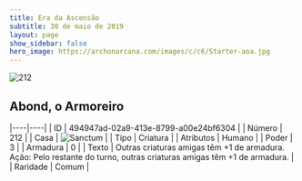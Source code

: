```yaml
---
title: Era da Ascensão
subtitle: 30 de maio de 2019
layout: page
show_sidebar: false
hero_image: https://archonarcana.com/images/c/c6/Starter-aoa.jpg
---
```


![212](https://cdn.keyforgegame.com/media/card_front/pt/435_212_8V9HR3WHVPH6_pt.png)

## Abond, o Armoreiro

|----|----|
| ID | 494947ad-02a9-413e-8799-a00e24bf6304 |
| Número | 212 |
| Casa | ![Sanctum](https://archonarcana.com/images/thumb/c/c7/Sanctum.png/22px-Sanctum.png "Santuário") |
| Tipo | Criatura |
| Atributos | Humano |
| Poder | 3 |
| Armadura | 0 |
| Texto | Outras criaturas amigas têm +1 de armadura. Ação: Pelo restante do turno, outras criaturas amigas têm +1 de armadura. |
| Raridade | Comum |
